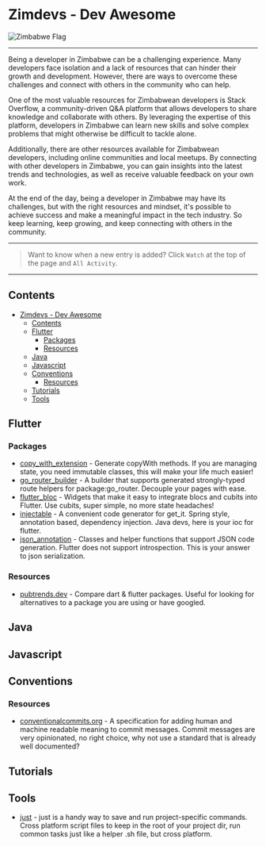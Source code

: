 <!-- markdownlint-disable MD024 -->

# Zimdevs - Dev Awesome

![Zimbabwe Flag](https://cdn.britannica.com/33/4233-004-30998E1D/Flag-Zimbabwe.jpg)

---

Being a developer in Zimbabwe can be a challenging experience. Many developers face isolation and a lack of resources that can hinder their growth and development. However, there are ways to overcome these challenges and connect with others in the community who can help.

One of the most valuable resources for Zimbabwean developers is Stack Overflow, a community-driven Q&A platform that allows developers to share knowledge and collaborate with others. By leveraging the expertise of this platform, developers in Zimbabwe can learn new skills and solve complex problems that might otherwise be difficult to tackle alone.

Additionally, there are other resources available for Zimbabwean developers, including online communities and local meetups. By connecting with other developers in Zimbabwe, you can gain insights into the latest trends and technologies, as well as receive valuable feedback on your own work.

At the end of the day, being a developer in Zimbabwe may have its challenges, but with the right resources and mindset, it's possible to achieve success and make a meaningful impact in the tech industry. So keep learning, keep growing, and keep connecting with others in the community.

---

> Want to know when a new entry is added? Click `Watch` at the top of the page and `All Activity`.

---

## Contents

- [Zimdevs - Dev Awesome](#zimdevs---dev-awesome)
  - [Contents](#contents)
  - [Flutter](#flutter)
    - [Packages](#packages)
    - [Resources](#resources)
  - [Java](#java)
  - [Javascript](#javascript)
  - [Conventions](#conventions)
    - [Resources](#resources-1)
  - [Tutorials](#tutorials)
  - [Tools](#tools)

## Flutter

### Packages

- [copy_with_extension](https://pub.dev/packages/copy_with_extension) - Generate copyWith methods. If you are managing state, you need immutable classes, this will make your life much easier!
- [go_router_builder](https://pub.dev/packages/go_router_builder) - A builder that supports generated strongly-typed route helpers for package:go_router. Decouple your pages with ease.
- [flutter_bloc](https://pub.dev/packages/flutter_bloc) - Widgets that make it easy to integrate blocs and cubits into Flutter. Use cubits, super simple, no more state headaches!
- [injectable](https://pub.dev/packages/injectable) - A convenient code generator for get_it. Spring style, annotation based, dependency injection. Java devs, here is your ioc for flutter.
- [json_annotation](https://pub.dev/packages/json_annotation) - Classes and helper functions that support JSON code generation. Flutter does not support introspection. This is your answer to json serialization.

### Resources

- [pubtrends.dev](https://pubtrends.dev/) - Compare dart & flutter packages. Useful for looking for alternatives to a package you are using or have googled.

## Java

## Javascript

## Conventions

### Resources

- [conventionalcommits.org](https://www.conventionalcommits.org/en/v1.0.0/) - A specification for adding human and machine readable meaning to commit messages. Commit messages are very opinionated, no right choice, why not use a standard that is already well documented?

## Tutorials

## Tools

- [just](https://just.systems/) - just is a handy way to save and run project-specific commands. Cross platform script files to keep in the root of your project dir, run common tasks just like a helper .sh file, but cross platform.
